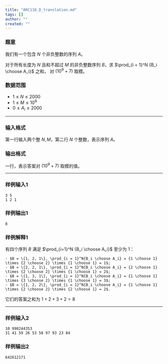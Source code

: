 ```yaml
---
title: "ARC110_D_translation.md"
tags: []
author: ""
created: ""
---
```


### 题意 

我们有一个包含 $N$ 个非负整数的序列 $A$。

对于所有长度为 $N$ 且和不超过 $M$ 的非负整数序列 $B$，求 $\prod_{i = 1}^N {B_i \choose A_i}$ 之和， 对 $(10^9 + 7)$ 取模。

### 数据范围

- $1 \le N \le 2000$
- $1 \le M \le 10^9$
- $0 \le A_i \le 2000$

---

### 输入格式

第一行输入两个整 $N, M$，第二行 $N$ 个整数，表示序列 $A$。

### 输出格式

一行，表示答案对 $(10^9 + 7)$ 取模的值。

---

### 样例输入1

	3 5
	1 2 1


### 样例输出1

	8


### 样例解释1

有四个序列 $B$ 满足 $\prod_{i=1}^N {B_i \choose A_i}$ 至少为 $1$：
	
	- $B = \{1, 2, 1\}, \prod_{i = 1}^N{B_i \choose A_i} = {1 \choose 1} \times {2 \choose 2} \times {1 \choose 1} = 1$;
	- $B = \{2, 2, 1\}, \prod_{i = 1}^N{B_i \choose A_i} = {2 \choose 1} \times {2 \choose 2} \times {1 \choose 1} = 2$;
	- $B = \{1, 3, 1\}, \prod_{i = 1}^N{B_i \choose A_i} = {1 \choose 1} \times {3 \choose 2} \times {1 \choose 1} = 3$;
	- $B = \{1, 2, 2\}, \prod_{i = 1}^N{B_i \choose A_i} = {1 \choose 1} \times {2 \choose 2} \times {2 \choose 1} = 2$.

它们的答案之和为 $1 + 2 + 3 + 2 = 8$

---

### 样例输入2

	10 998244353
	31 41 59 26 53 58 97 93 23 84


### 样例输出2

	642612171


